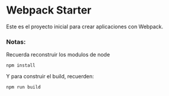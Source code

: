 # Webpack Starter

Este es el proyecto inicial para crear aplicaciones con Webpack.

### Notas:
Recuerda reconstruir los modulos de node
```
npm install
```

Y para construir el build, recuerden:
```
npm run build
```